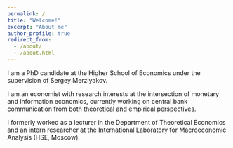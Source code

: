 ```yaml
---
permalink: /
title: "Welcome!"
excerpt: "About me"
author_profile: true
redirect_from: 
  - /about/
  - /about.html
---
```


I am a PhD candidate at the Higher School of Economics under the supervision of Sergey Merzlyakov.

I am an economist with research interests at the intersection of monetary and information economics, currently working on central bank communication from both theoretical and empirical perspectives.

I formerly worked as a lecturer in the Department of Theoretical Economics and an intern researcher at the International Laboratory for Macroeconomic Analysis (HSE, Moscow).





